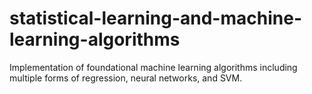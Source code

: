 # statistical-learning-and-machine-learning-algorithms
Implementation of foundational machine learning algorithms including multiple forms of regression, neural networks, and SVM.
